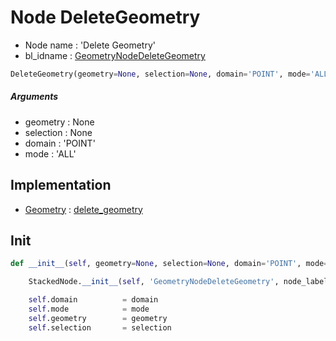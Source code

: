 # Node DeleteGeometry

- Node name : 'Delete Geometry'
- bl_idname : [GeometryNodeDeleteGeometry](https://docs.blender.org/api/current/bpy.types.{bl_idname}.html)


``` python
DeleteGeometry(geometry=None, selection=None, domain='POINT', mode='ALL', node_label=None, node_color=None)
```
##### Arguments

- geometry : None
- selection : None
- domain : 'POINT'
- mode : 'ALL'

## Implementation

- [Geometry](/docs/GeoNodes/Geometry.md) : [delete_geometry](/docs/GeoNodes/Geometry.md#delete_geometry)

## Init

``` python
def __init__(self, geometry=None, selection=None, domain='POINT', mode='ALL', node_label=None, node_color=None):

    StackedNode.__init__(self, 'GeometryNodeDeleteGeometry', node_label=node_label, node_color=node_color)

    self.domain          = domain
    self.mode            = mode
    self.geometry        = geometry
    self.selection       = selection
```

